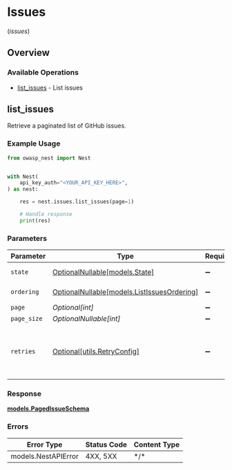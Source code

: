 # Issues
(*issues*)

## Overview

### Available Operations

* [list_issues](#list_issues) - List issues

## list_issues

Retrieve a paginated list of GitHub issues.

### Example Usage

<!-- UsageSnippet language="python" operationID="list_issues" method="get" path="/api/v1/issues/" -->
```python
from owasp_nest import Nest


with Nest(
    api_key_auth="<YOUR_API_KEY_HERE>",
) as nest:

    res = nest.issues.list_issues(page=1)

    # Handle response
    print(res)

```

### Parameters

| Parameter                                                                         | Type                                                                              | Required                                                                          | Description                                                                       |
| --------------------------------------------------------------------------------- | --------------------------------------------------------------------------------- | --------------------------------------------------------------------------------- | --------------------------------------------------------------------------------- |
| `state`                                                                           | [OptionalNullable[models.State]](../../models/state.md)                           | :heavy_minus_sign:                                                                | State of the issue                                                                |
| `ordering`                                                                        | [OptionalNullable[models.ListIssuesOrdering]](../../models/listissuesordering.md) | :heavy_minus_sign:                                                                | Ordering field                                                                    |
| `page`                                                                            | *Optional[int]*                                                                   | :heavy_minus_sign:                                                                | N/A                                                                               |
| `page_size`                                                                       | *OptionalNullable[int]*                                                           | :heavy_minus_sign:                                                                | N/A                                                                               |
| `retries`                                                                         | [Optional[utils.RetryConfig]](../../models/utils/retryconfig.md)                  | :heavy_minus_sign:                                                                | Configuration to override the default retry behavior of the client.               |

### Response

**[models.PagedIssueSchema](../../models/pagedissueschema.md)**

### Errors

| Error Type          | Status Code         | Content Type        |
| ------------------- | ------------------- | ------------------- |
| models.NestAPIError | 4XX, 5XX            | \*/\*               |